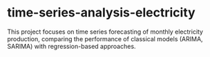 # time-series-analysis-electricity
This project focuses on time series forecasting of monthly electricity production, comparing the performance of classical models (ARIMA, SARIMA) with regression-based approaches.
